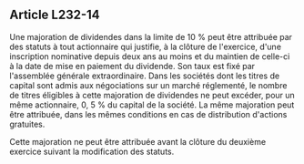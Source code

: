 Article L232-14
----
Une majoration de dividendes dans la limite de 10 % peut être attribuée par des
statuts à tout actionnaire qui justifie, à la clôture de l'exercice, d'une
inscription nominative depuis deux ans au moins et du maintien de celle-ci à la
date de mise en paiement du dividende. Son taux est fixé par l'assemblée
générale extraordinaire. Dans les sociétés dont les titres de capital sont admis
aux négociations sur un marché réglementé, le nombre de titres éligibles à cette
majoration de dividendes ne peut excéder, pour un même actionnaire, 0, 5 % du
capital de la société. La même majoration peut être attribuée, dans les mêmes
conditions en cas de distribution d'actions gratuites.

Cette majoration ne peut être attribuée avant la clôture du deuxième exercice
suivant la modification des statuts.
